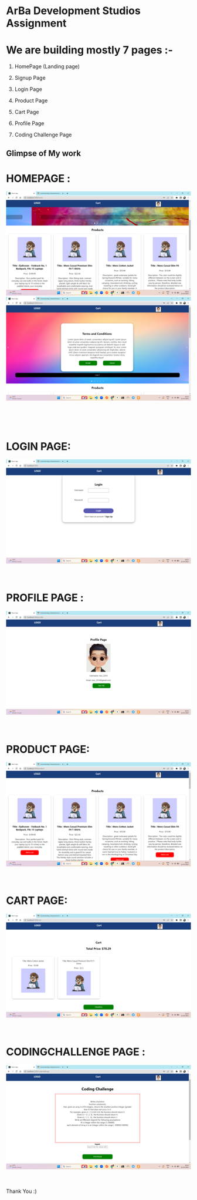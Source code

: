 # ArBa Development Studios Assignment

# We are building mostly 7 pages :-

1. HomePage (Landing page)

2. Signup Page

3. Login Page

4. Product Page

5. Cart Page

6. Profile Page

7. Coding Challenge Page

## Glimpse of My work

# HOMEPAGE :

![HOMEPAGE](https://github.com/lokeshahire/ArBaDevelopmentStudiosAssignment/blob/main/src/images/Homepage.png?raw=true)
![MODEL](https://github.com/lokeshahire/ArBaDevelopmentStudiosAssignment/blob/main/src/images/Modal.png?raw=true)

<br>
<br>
<br>

# LOGIN PAGE:

![LOGIN](https://github.com/lokeshahire/ArBaDevelopmentStudiosAssignment/blob/main/src/images/Login.png?raw=true)
<br>
<br>
<br>

# PROFILE PAGE :

![PROFILE](https://github.com/lokeshahire/ArBaDevelopmentStudiosAssignment/blob/main/src/images/Profile.png?raw=true)
<br>
<br>
<br>

# PRODUCT PAGE:

![PRODUCT](https://github.com/lokeshahire/ArBaDevelopmentStudiosAssignment/blob/main/src/images/Product.png?raw=true)
<br>
<br>
<br>

# CART PAGE:

![CART](https://github.com/lokeshahire/ArBaDevelopmentStudiosAssignment/blob/main/src/images/Card.png?raw=true)
<br>
<br>
<br>

# CODINGCHALLENGE PAGE :

![CODINGCHALLENGE](https://github.com/lokeshahire/ArBaDevelopmentStudiosAssignment/blob/main/src/images/CodingChallenge.png?raw=true)
<br>
<br>
<br>

Thank You :)
